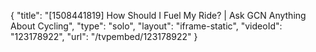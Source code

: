 {
    "title": "[1508441819] How Should I Fuel My Ride? | Ask GCN Anything About Cycling",
    "type": "solo",
    "layout": "iframe-static",
    "videoId": "123178922",
    "url": "\/tvpembed\/123178922"
}